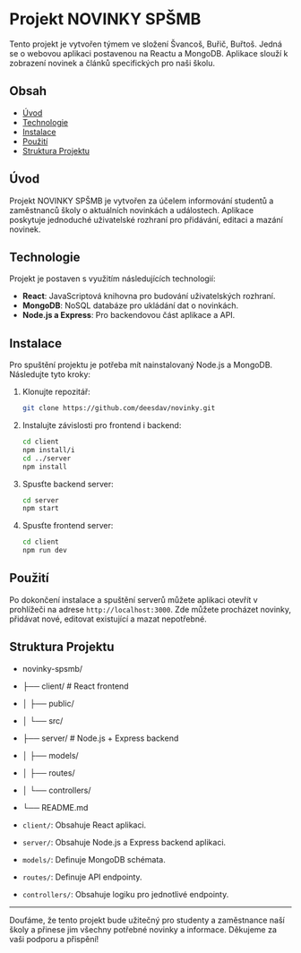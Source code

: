 # Projekt NOVINKY SPŠMB

Tento projekt je vytvořen týmem ve složení Švancoš, Buřič, Buřtoš. Jedná se o webovou aplikaci postavenou na Reactu a MongoDB. Aplikace slouží k zobrazení novinek a článků specifických pro naši školu.

## Obsah

- [Úvod](#úvod)
- [Technologie](#technologie)
- [Instalace](#instalace)
- [Použití](#použití)
- [Struktura Projektu](#struktura-projektu)

## Úvod

Projekt NOVINKY SPŠMB je vytvořen za účelem informování studentů a zaměstnanců školy o aktuálních novinkách a událostech. Aplikace poskytuje jednoduché uživatelské rozhraní pro přidávání, editaci a mazání novinek.

## Technologie

Projekt je postaven s využitím následujících technologií:

- **React**: JavaScriptová knihovna pro budování uživatelských rozhraní.
- **MongoDB**: NoSQL databáze pro ukládání dat o novinkách.
- **Node.js a Express**: Pro backendovou část aplikace a API.

## Instalace

Pro spuštění projektu je potřeba mít nainstalovaný Node.js a MongoDB. Následujte tyto kroky:

1. Klonujte repozitář:

    ```bash
    git clone https://github.com/deesdav/novinky.git
    ```

2. Instalujte závislosti pro frontend i backend:

    ```bash
    cd client
    npm install/i
    cd ../server
    npm install
    ```

3. Spusťte backend server:

    ```bash
    cd server
    npm start
    ```

4. Spusťte frontend server:

    ```bash
    cd client
    npm run dev
    ```

## Použití

Po dokončení instalace a spuštění serverů můžete aplikaci otevřít v prohlížeči na adrese `http://localhost:3000`. Zde můžete procházet novinky, přidávat nové, editovat existující a mazat nepotřebné.

## Struktura Projektu

- novinky-spsmb/
- ├── client/ # React frontend
- │ ├── public/
- │ └── src/
- ├── server/ # Node.js + Express backend
- │ ├── models/
- │ ├── routes/
- │ └── controllers/
- └── README.md


- `client/`: Obsahuje React aplikaci.
- `server/`: Obsahuje Node.js a Express backend aplikaci.
- `models/`: Definuje MongoDB schémata.
- `routes/`: Definuje API endpointy.
- `controllers/`: Obsahuje logiku pro jednotlivé endpointy.

---

Doufáme, že tento projekt bude užitečný pro studenty a zaměstnance naší školy a přinese jim všechny potřebné novinky a informace. Děkujeme za vaši podporu a přispění!
